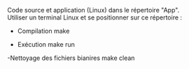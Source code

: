 Code source et application (Linux) dans le répertoire "App".  
Utiliser un terminal Linux et se positionner sur ce répertoire :  

- Compilation
	make
		
- Exécution
	make run
		
 -Nettoyage des fichiers bianires
	make clean

